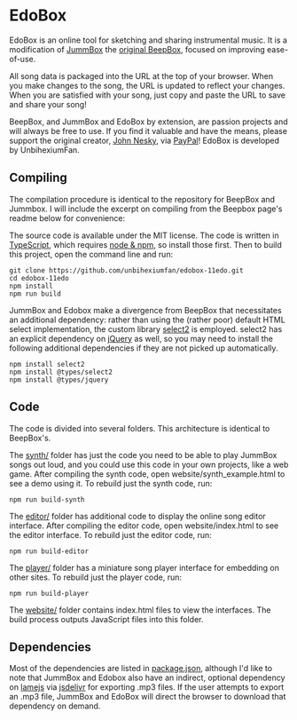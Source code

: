 # EdoBox

EdoBox is an online tool for sketching and sharing instrumental music.
It is a modification of [JummBox](https://jummbus.bitbucket.io) the [original BeepBox](https://beepbox.co), focused on improving ease-of-use.

All song data is packaged into the URL at the top of your browser. When you make
changes to the song, the URL is updated to reflect your changes. When you are
satisfied with your song, just copy and paste the URL to save and share your
song!

BeepBox, and JummBox and EdoBox by extension, are passion projects and will always be free to use. If you find it
valuable and have the means, please support the original creator, [John Nesky](http://www.johnnesky.com/), via
[PayPal](https://www.paypal.com/cgi-bin/webscr?cmd=_donations&business=QZJTX9GRYEV9N&currency_code=USD)!
EdoBox is developed by UnbihexiumFan.

## Compiling

The compilation procedure is identical to the repository for BeepBox and Jummbox. I will include the excerpt on compiling from the Beepbox page's readme below for convenience:

The source code is available under the MIT license. The code is written in
[TypeScript](https://www.typescriptlang.org/), which requires
[node & npm](https://www.npmjs.com/get-npm), so install those first. Then to
build this project, open the command line and run:

```
git clone https://github.com/unbihexiumfan/edobox-11edo.git
cd edobox-11edo
npm install
npm run build
```

JummBox and Edobox make a divergence from BeepBox that necessitates an additional dependency:
rather than using the (rather poor) default HTML select implementation, the custom
library [select2](https://select2.org) is employed. select2 has an explicit dependency
on [jQuery](https://jquery.com) as well, so you may need to install the following
additional dependencies if they are not picked up automatically.

```
npm install select2
npm install @types/select2
npm install @types/jquery
```

## Code

The code is divided into several folders. This architecture is identical to BeepBox's.

The [synth/](synth) folder has just the code you need to be able to play JummBox
songs out loud, and you could use this code in your own projects, like a web
game. After compiling the synth code, open website/synth_example.html to see a
demo using it. To rebuild just the synth code, run:

```
npm run build-synth
```

The [editor/](editor) folder has additional code to display the online song
editor interface. After compiling the editor code, open website/index.html to
see the editor interface. To rebuild just the editor code, run:

```
npm run build-editor
```

The [player/](player) folder has a miniature song player interface for embedding
on other sites. To rebuild just the player code, run:

```
npm run build-player
```

The [website/](website) folder contains index.html files to view the interfaces.
The build process outputs JavaScript files into this folder.

## Dependencies

Most of the dependencies are listed in [package.json](package.json), although
I'd like to note that JummBox and Edobox also have an indirect, optional dependency on
[lamejs](https://www.npmjs.com/package/lamejs) via
[jsdelivr](https://www.jsdelivr.com/) for exporting .mp3 files. If the user
attempts to export an .mp3 file, JummBox and EdoBox will direct the browser to download
that dependency on demand.
